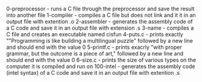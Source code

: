 0-preprocessor - runs a C file through the preprocessor and save the result into another file
1-compiler - compiles a C file but does not link and it it in an output file with extention .o
2-assembler - generates the assembly code of a C code and save it in an output file with extension .s
3-name - compiles a C file and creates an executable named cisfun
4-puts.c - prints exactly ""Programming is like building a multilingual puzzle" followed by a new line and should end with the value 0
5-printf.c - prints exacrly "with proper grammar, but the outcome is a piece of art," followed by a new line and should end with the value 0
6-size.c - prints the size of various types on the computer it is compiled and run on
100-intel - generates the assembly code (intel syntax) of a C code and save it in an output file with extention .s
